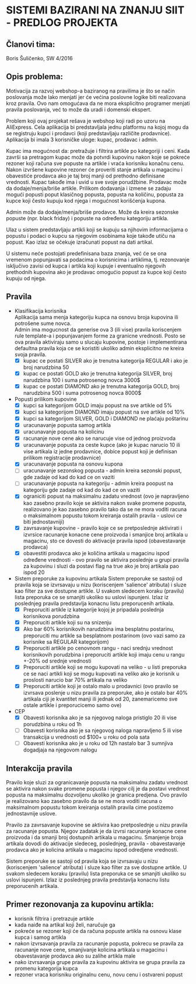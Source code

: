 # SISTEMI BAZIRANI NA ZNANJU SIIT - PREDLOG PROJEKTA

## Članovi tima:
Boris Šuličenko, SW 4/2016

## Opis problema:
Motivacija za razvoj webshop-a baziranog na pravilima je što se način poslovanja može lako menjati jer će većina poslovne logike biti realizovana kroz pravila. Ovo nam omogućava da ne mora eksplicitno programer menjati pravila poslovanja, već to može da uradi i domenski ekspert.

Problem koji ovaj projekat rešava je webshop koji radi po uzoru na AliExpress. Cela aplikacija bi predstavljala jednu platformu na kojoj mogu da se registruju kupci i prodavci (koji predstavljaju različite prodavnice). Aplikacija bi imala 3 korisničke uloge: kupac, prodavac i admin.

Kupac ima mogućnost da: pretražuje i filtrira artikle po kategoriji i ceni. Kada završi sa pretragom kupac može da potvrdi kupovinu nakon koje se pokreće rezoner koji računa sve popuste na artikle i vraća korisniku konačnu cenu. Nakon izvršene kupovine rezoner će proveriti stanje artikala u magacinu i obavestiće prodavca ako je taj broj manji od prethodno definisane vrednosti. Kupac takođe ima i uvid u sve svoje porudžbine.
Prodavac može da dodaje/menja/briše artikle. Prilikom dodavanja i izmene se zadaju mogući popusti poput klasičnog popusta, popusta na količinu, popusta za kupce koji često kupuju kod njega i mogućnost korišćenja kupona.

Admin može da dodaje/menja/briše prodavce. Može da kreira sezonske popuste (npr. black friday) i popuste na određenu kategoriju artikla.

Ulaz u sistem predstavljaju artikli koji se kupuju sa njihovim informacijama o popustu i podaci o kupcu sa njegovim osobinama koje takođe utiču na popust. Kao izlaz se očekuje izračunati popust na dati artikal.

U sistemu neće postojati predefinisana baza znanja, već će se ona vremenom popunjavati sa podacima o korisnicima i artiklima, tj. rezonovanje isključivo zavisi od kupca i artikla koji kupuje i eventualno njegovih prethodnih kupovina ako je prodavac omogućio popust za kupce koji često kupuju od njega.
	
## Pravila
- Klasifikacija korisnika  
	Aplikacija sama menja kategoriju kupca na osnovu broja kupovina ili potrošene sume novca.  
	Admin ima mogucnost da generise ova 3 (ili vise) pravila koriscenjem rule template-a i popunjavanjem forme za granicne 
	vrednosti. Posto se ova pravila aktiviraju samo u slucaju kupovine, postoje i implementirana defaultna pravila
	koja ce se koristiti ukoliko admin eksplicitno ne kreira svoja pravila. 
	- [x] kupac ce postati SILVER ako je trenutna kategorija REGULAR i ako je broj narudzbina 50
	- [x] kupac ce postati GOLD ako je trenutna kategorija SILVER, broj narudzbina 100 i suma potrosenog novca 3000$
	- [x] kupac ce postati DIAMOND ako je trenutna kategorija GOLD, broj narudzbina 500 i suma potrosenog novca 8000$

- Popusti prilikom kupovine
	- [x] kupci sa kategorijom GOLD imaju popust na sve artikle od 5%
	- [x] kupci sa kategorijom DIAMOND imaju popust na sve artikle od 10%
	- [x] kupci sa kategorijom SILVER, GOLD i DIAMOND ne plaćaju poštarinu
	- [x] uracunavanje popusta samog artikla
	- [x] uracunavanje popusta na kolicinu
	- [x] racunanje nove cene ako se narucuje vise od jednog proizvoda
	- [x] uracunavanje popusta za ceste kupce (ako je kupac narucio 10 ili vise artikala iz jedne prodavnice, dobice popust koji je definisan prilikom registracije prodavnice)
	- [x] uracunavanje popusta na osnovu kupona
	- [ ] uracunavanje sezonskog popusta - admin kreira sezonski popust, gde zadaje od kad do kad ce on vaziti
	- [ ] uracunavanje popusta na kategoriju - admin kreira poopust na kategoriju gde zadaje od kad do kad ce on vaziti
	- [x] ograniciti popust na maksimalnu zadatu vrednost (ovo je napravljeno kao zasebno pravilo koje se aktivira nakon svake promene popusta, realizovano je kao zasebno pravilo tako da se ne mora voditi racuna o maksimalnom popustu tokom kreiranja ostalih pravila - uslovi ce biti jednostavniji)
	- [x] zavrsavanje kupovine - pravilo koje ce se pretposlednje aktivirati i izvrsice racunanje konacne cene proizvoda i smanjice broj artikala u magacinu, sto ce dovesti do aktivacije pravila ispod (obavestavanje prodavca)
	- [x] obavestiti prodavca ako je količina artikala u magacinu ispod određene vrednosti - ovo pravilo se aktivira poslednje u grupi pravila za kupovinu i sluzi da postavi flag na true ako je broj artikala pao ispod 20

- Sistem preporuke za kupovinu artikala
	Sistem preporuke se sastoji od pravila koja se izvrsavaju u nizu (koriscenjem 'salience' atributa) i sluze kao filter za sve dostupne artikle. U svakom sledecem koraku (pravilu) lista preporuka ce se smanjiti ukoliko su uslovi ispunjeni. Izlaz iz poslednjeg pravila predstavlja konacnu listu preporucenih artikala.
	- [x] Preporuciti artikle iz kategorije kojoj je pripadala poslednja korisnikova porudzbina 
	- [x] Preporuciti artikle koji su na snizenju
	- [x] Ako bar 60% korisnikovih narudzbina ima besplatnu postarinu, preporuciti mu artikle sa besplatnom postarinom (ovo vazi samo za korisnike sa REGULAR kategorijom) 
	- [x] Preporuciti artikle po cenovnom rangu - naci srednju vrednost korisnikovih porudzbina i preporuciti artikle koji imaju cenu u rangu +-20% od srednje vrednosti
	- [x] Preporuciti artikle koji se mogu kupovati na veliko - u listi preporuka ce se naci artikli koji se mogu kupovati na veliko ako je korisnik u proslosti narucio bar 70% artikala na veliko
	- [x] Preporuciti artikle koji je ostalo malo u prodavnici (ovo pravilo se izvrsava poslenje u nizu pravila za preporuke, ako je ostalo bar 40% artikala ciji je kvantitet manji ili jednak od 20, zanemaricemo sve ostale artikle i preporucicemo samo ove)

- CEP
	- [x] Obavesti korisnika ako je sa njegovog naloga pristiglo 20 ili vise porudzbina u roku od 1h
	- [ ] Obavesti korisnika ako je sa njegovog naloga napravljeno 5 ili vise transakcija u vrednosti od $100+ u roku od pola sata
	- [ ] Obavesti korisnika ako je u roku od 12h nastalo bar 3 sumnjiva dogadjaja na njegovom nalogu 

## Interakcija pravila

Pravilo koje sluzi za ogranicavanje popusta na maksimalnu zadatu vrednost se aktivira nakon svake promene popusta i njegov cilj je da postavi vrednost popusta na maksimalnu dozvoljenu ukoliko je granica predjena. Ovo pravilo je realizovano kao zasebno pravilo da se ne mora voditi racuna o maksimalnom popustu tokom kreiranja ostalih pravila cime postizemo jednostavnije uslove.

Pravilo za zavrsavanje kupovine se aktivira kao pretposlednje u nizu pravila za racunanje popusta. Njegov zadatak je da izvrsi racunanje konacne cene proizvoda i da smanji broj dostupnih artikala u magacinu. Smanjenje broja artikala dovodi do aktivacije sledeceg, poslednjeg, pravila - obavestavanje prodavca ako je kolicina artikala u magacinu ispod odredjene vrednosti.

Sistem preporuke se sastoji od pravila koja se izvrsavaju u nizu (koriscenjem 'salience' atributa) i sluze kao filter za sve dostupne artikle. U svakom sledecem koraku (pravilu) lista preporuka ce se smanjiti ukoliko su uslovi ispunjeni. Izlaz iz poslednjeg pravila predstavlja konacnu listu preporucenih artikala.

## Primer rezonovanja za kupovinu artikla:
- korisnik filtrira i pretrazuje artikle
- kada naiđe na artikal koji želi, naručuje ga
- pokreće se rezoner koji će da računa popuste artikla na osnovu klase kupca i samog artikla
- nakon izvrsavanja pravila za racunanje popusta, pokrecu se pravila za racunanje nove cene, smanjivanje kolicina artikala u magacinu i obavestavanje prodavca ako su zalihe artikla male
- nako izvrsavanja grupe pravila za kupovinu aktivira se grupa pravila za promenu kategorija kupca
- rezoner vraca korisniku originalnu cenu, novu cenu i ostvareni popust
